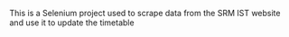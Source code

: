 This is a Selenium project used to scrape data from the SRM IST website and use it to update the timetable

